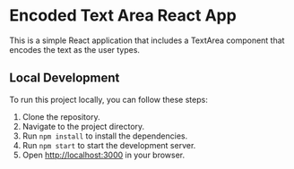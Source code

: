 # Encoded Text Area React App

This is a simple React application that includes a TextArea component that encodes the text as the user types.


## Local Development

To run this project locally, you can follow these steps:

1. Clone the repository.
2. Navigate to the project directory.
3. Run `npm install` to install the dependencies.
4. Run `npm start` to start the development server.
5. Open [http://localhost:3000](http://localhost:3000) in your browser.



